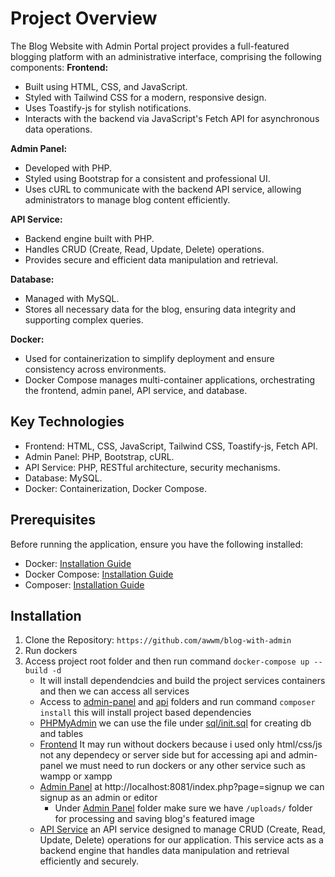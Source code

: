# Project Overview
The Blog Website with Admin Portal project provides a full-featured blogging platform with an administrative interface, comprising the following components:
**Frontend:**
- Built using HTML, CSS, and JavaScript.
- Styled with Tailwind CSS for a modern, responsive design.
- Uses Toastify-js for stylish notifications.
- Interacts with the backend via JavaScript's Fetch API for asynchronous data operations.

**Admin Panel:**
- Developed with PHP.
- Styled using Bootstrap for a consistent and professional UI.
- Uses cURL to communicate with the backend API service, allowing administrators to manage blog content efficiently.

**API Service:**
- Backend engine built with PHP.
- Handles CRUD (Create, Read, Update, Delete) operations.
- Provides secure and efficient data manipulation and retrieval.

**Database:**
- Managed with MySQL.
- Stores all necessary data for the blog, ensuring data integrity and supporting complex queries.

**Docker:**
- Used for containerization to simplify deployment and ensure consistency across environments.
- Docker Compose manages multi-container applications, orchestrating the frontend, admin panel, API service, and database.

## Key Technologies
- Frontend: HTML, CSS, JavaScript, Tailwind CSS, Toastify-js, Fetch API.
- Admin Panel: PHP, Bootstrap, cURL.
- API Service: PHP, RESTful architecture, security mechanisms.
- Database: MySQL.
- Docker: Containerization, Docker Compose.

## Prerequisites
Before running the application, ensure you have the following installed:
- Docker: [Installation Guide](https://docs.docker.com/get-docker/)
- Docker Compose: [Installation Guide](https://docs.docker.com/compose/install/)
- Composer: [Installation Guide](https://getcomposer.org/download/)


## Installation
1. Clone the Repository: `https://github.com/awwm/blog-with-admin`
2. Run dockers
3. Access project root folder and then run command ```docker-compose up --build -d```
    - It will install dependendcies and build the project services containers and then we can access all services
    - Access to [admin-panel](https://github.com/awwm/blog-with-admin/tree/main/admin-panel) and [api](https://github.com/awwm/blog-with-admin/tree/main/api) folders and run command ``` composer install ``` this  will install project based dependencies
    - [PHPMyAdmin](http:localhost:8083) we can use the file under [sql/init.sql](https://github.com/awwm/blog-with-admin/tree/main/sql) for creating db and tables 
    - [Frontend](http:localhost:8080) It may run without dockers because i used only html/css/js not any dependecy or server side but for accessing api and admin-panel we must need to run dockers or any other service such as wampp or xampp
    - [Admin Panel](http:localhost:8081) at http://localhost:8081/index.php?page=signup we can signup as an admin or editor
        - Under [Admin Panel](http:localhost:8081) folder make sure we have ```/uploads/``` folder for processing and saving blog's featured image
    - [API Service](http://localhost:8082) an API service designed to manage CRUD (Create, Read, Update, Delete) operations for our application. This service acts as a backend engine that handles data manipulation and retrieval efficiently and securely.

